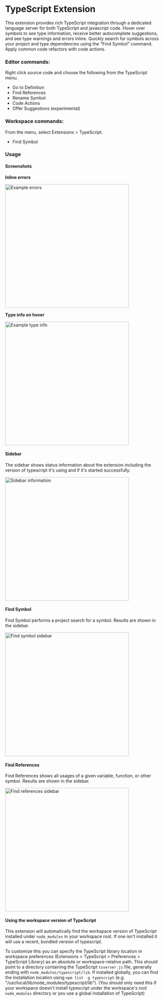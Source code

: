 # TypeScript Extension

This extension provides rich TypeScript integration through a dedicated language server for both TypeScript and javascript code. Hover over symbols to see type information, receive better autocomplete suggestions, and see type warnings and errors inline. Quickly search for symbols across your project and type dependencies using the "Find Symbol" command. Apply common code refactors with code actions.

### Editor commands:

Right click source code and choose the following from the TypeScript menu.

- Go to Definition
- Find References
- Rename Symbol
- Code Actions
- Offer Suggestions (experimental)

### Workspace commands:

From the menu, select Extensions > TypeScript.

- Find Symbol

### Usage

#### Screenshots

**Inline errors**

<img src="https://raw.githubusercontent.com/apexskier/nova-typescript/14378cc1fccc752cff1bceef2706f98915966a3b/typescript.novaextension/Images/README/example-error.png" width="400" alt="Example errors">

**Type info on hover**

<img src="https://raw.githubusercontent.com/apexskier/nova-typescript/14378cc1fccc752cff1bceef2706f98915966a3b/typescript.novaextension/Images/README/example-typeinfo.png" width="400" alt="Example type info">

#### Sidebar

The sidebar shows status information about the extension including the version of typescript it's using and if it's started successfully.

<img src="https://raw.githubusercontent.com/apexskier/nova-typescript/3cbd2a83f37df63e3e249d16d741ebea82254640/typescript.novaextension/Images/README/example-sidebar.png" width="400" alt="Sidebar information">

#### Find Symbol

Find Symbol performs a project search for a symbol. Results are shown in the sidebar.

<img src="https://raw.githubusercontent.com/apexskier/nova-typescript/fdf669355c7ffcec4a943ebc9de76b45738f08a7/typescript.novaextension/Images/README/example-findsymbol.png" width="400" alt="Find symbol sidebar">

#### Find References

Find References shows all usages of a given variable, function, or other symbol. Results are shown in the sidebar.

<img src="https://user-images.githubusercontent.com/329222/90985881-070b2680-e57f-11ea-83e6-89ab3d4df055.png" width="400" alt="Find references sidebar">

#### Using the workspace version of TypeScript

This extension will automatically find the workspace version of TypeScript installed under `node_modules` in your workspace root. If one isn't installed it will use a recent, bundled version of typescript.

To customize this you can specify the TypeScript library location in workspace preferences (Extensions > TypeScript > Preferences > TypeScript Library) as an absolute or workspace-relative path. This should point to a directory containing the TypeScript `tsserver.js` file, generally ending with `node_modules/typescript/lib`. If installed globally, you can find the installation location using `npm list -g typescript` (e.g. "/usr/local/lib/node_modules/typescript/lib"). (You should only need this if your workspace doesn't install typescript under the workspace's root `node_modules` directory or you use a global installation of TypeScript)

